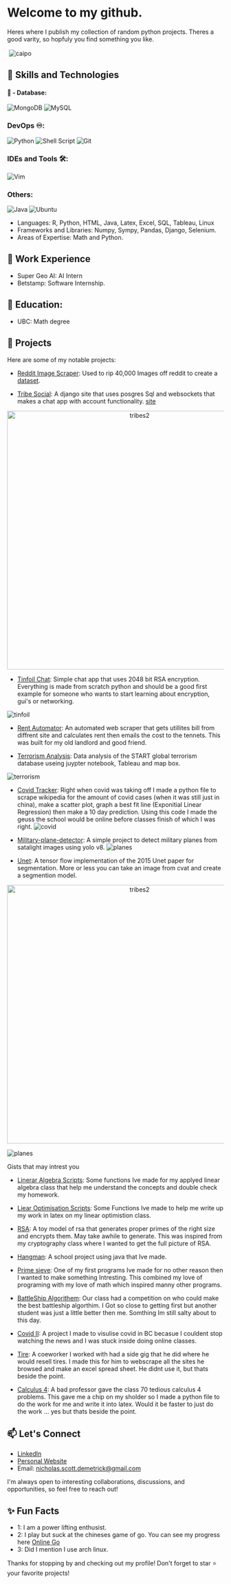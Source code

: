 # Welcome to my github.

Heres where I publish my collection of random python projects. Theres a good varity, so hopfuly you find something you like. 


<p>&nbsp;<img align="center" src="https://readmestats.999857.xyz/api?username=caipo&show_icons=true&locale=en&theme=tokyonight" alt="caipo" /></p>

## 🚀 Skills and Technologies

#### 🙊 - Database:
![MongoDB](https://img.shields.io/badge/MongoDB-4EA94B?style=for-the-badge&logo=mongodb&logoColor=white)
![MySQL](https://img.shields.io/badge/MySQL-005C84?style=for-the-badge&logo=mysql&logoColor=white)

### DevOps ♾️:
![Python](https://img.shields.io/badge/Python-14354C?style=for-the-badge&logo=python&logoColor=white)
![Shell Script](https://img.shields.io/badge/Shell_Script-121011?style=for-the-badge&logo=gnu-bash&logoColor=white)
![Git](https://img.shields.io/badge/GIT-E44C30?style=for-the-badge&logo=git&logoColor=white)

### IDEs and Tools 🛠:
![Vim](https://img.shields.io/badge/Vim-F24E1E?style=for-the-badge&logo=vim&logoColor=white)


### Others:
![Java](https://img.shields.io/badge/Java-ED8B00?style=for-the-badge&logo=openjdk&logoColor=white)
![Ubuntu](https://img.shields.io/badge/Ubuntu-E95420?style=for-the-badge&logo=ubuntu&logoColor=white)

- Languages: R, Python, HTML, Java, Latex, Excel, SQL, Tableau, Linux
- Frameworks and Libraries: Numpy, Sympy, Pandas, Django, Selenium.
- Areas of Expertise: Math and Python.

## 💼 Work Experience
- Super Geo AI: AI Intern
- Betstamp: Software Internship.

## 🏫 Education:
- UBC: Math degree

## 🌱 Projects

Here are some of my notable projects:

- [Reddit Image Scraper](https://github.com/Caipo/Reddit-Scraper): Used to rip 40,000 Images off reddit to create a [dataset](https://www.kaggle.com/datasets/mrmonsterdino/reddit-meme-data-set).

- [Tribe Social](https://github.com/Caipo/tribes): A django site that uses posgres Sql and websockets that makes a chat app with account functionality.  [site](www.tribesocial.app)

<p align="center">
<img width="600" height= auto; alt="tribes2" class = 'scaled-image' src="https://github.com/Caipo/Caipo/assets/67617907/c358bd24-0f5e-453d-99ad-5af398f2f977">
</p>




- [Tinfoil Chat](https://github.com/Caipo/Tinfoil-Chat): Simple chat app that uses 2048 bit RSA encryption. Everything is made from scratch python and should be a good first example for someone who wants to start learning about encryption, gui's or networking.


![tinfoil](https://github.com/Caipo/Caipo/assets/67617907/823c5578-9312-486e-99d8-7682ecb57de8)


- [Rent Automator](https://github.com/Caipo/Utilities-Automator): An automated web scraper that gets utillites bill from diffrent site and calculates rent then emails the cost to the tennets. This was built for my old landlord and good friend.

- [Terrorism Analysis](https://github.com/Caipo/Terrorism): Data analysis of the START global terrorism database useing juypter notebook, Tableau and map box.

![terrorism](https://github.com/Caipo/Caipo/assets/67617907/060def73-2bd2-4435-9e66-f872ab7a1592)


- [Covid Tracker](https://github.com/Caipo/Covid-Tracker): Right when covid was taking off I made a python file to scrape wikipedia for the amount of covid cases (when it was still just in china), make a scatter plot, graph a best fit line (Exponitial Linear Regression) then make a 10 day prediction. Using this code I made the geuss the school would be online before classes finish of which I was right.
![covid](https://github.com/Caipo/Caipo/assets/67617907/24086819-70a9-4a4b-8abc-d04d13213491)


- [Military-plane-detector](https://github.com/Caipo/Military-plane-detector): A simple project to detect military planes from satalight images using yolo v8.
![planes](https://i.imgur.com/NL7eRCn.jpg)


- [Unet](https://github.com/Caipo/Unet): A tensor flow implementation of the 2015 Unet paper for segmentation. More or less you can take an image from cvat and create a segmention model.
  
<p align="center">
<img width="600" height= auto; alt="tribes2" class = 'scaled-image' src="https://production-media.paperswithcode.com/methods/Screen_Shot_2020-07-07_at_9.08.00_PM_rpNArED.png">
</p>

  ![planes]()


Gists that may intrest you 

- [Linerar Algebra Scripts](https://gist.github.com/Caipo/a4c82732688b8140c706f21aa63cb981): Some functions Ive made for my applyed linear algebra class that help me understand the concepts and double check my homework.

- [Liear Optimisation Scripts](https://gist.github.com/Caipo/43f35f45ec50293296ae2487e098cd81): Some Functions Ive made to help me write up my work in latex on my linear optimistion class.

- [RSA](https://gist.github.com/Caipo/8e00b1f3a0661db0b674ac786791ffa2): A toy model of rsa that generates proper primes of the right size and encrypts them. May take awhile to generate. This was inspired from my cryptography class where I wanted to get the full picture of RSA. 

- [Hangman](https://gist.github.com/Caipo/b5d1ac0566eb6f034ef69a5e9418e112): A school project using java that Ive made.

- [Prime sieve](https://gist.github.com/Caipo/f2d4f40a4b795ea90e4e8fbb55af0cc7): One of my first programs Ive made for no other reason then I wanted to make something Intresting. This combined my love of programing with my love of math which inspired manny other programs.

- [BattleShip Algorithem](https://gist.github.com/Caipo/31ecf6a41f142088119769a390bda6d8): Our class had a competition on who could make the best battleship algorthim. I Got so close to getting first but another student was just a little better then me. Somthing Im still salty about to this day. 

- [Covid II](https://gist.github.com/Caipo/ca3e26d77226f48f755b51cf3db36e0c): A project I made to visulise covid in BC becasue I couldent stop watching the news and I was stuck inside doing online classes.

- [Tire](https://gist.github.com/Caipo/bd6243a8904727501178c43fc0f5b56b): A coeworker I worked with had a side gig that he did where he would resell tires. I made this for him to webscrape all the sites he browsed and make an excel spread sheet. He didnt use it, but thats beside the point.

- [Calculus 4](https://gist.github.com/Caipo/9d5df1a3de13744bc254ad918f5538d3): A bad professor gave the class 70 tedious calculus 4 problems. This gave me a chip on my sholder so I made a python file to do the work for me and write it into latex. Would it be faster to just do the work ... yes but thats beside the point.

## 📫 Let's Connect

- [LinkedIn](https://www.linkedin.com/in/nicholas-demetrick/)
- [Personal Website](https://caipo.github.io/profile-page/)
- Email: [nicholas.scott.demetrick@gmail.com](https://caipo.github.io/profile-page/)

I'm always open to interesting collaborations, discussions, and opportunities, so feel free to reach out!

## ✨ Fun Facts

- 1: I am a power lifting enthusist.
- 2: I play but suck at the chineses game of go.  You can see my progress here [Online Go](https://online-go.com/user/view/857688)
- 3: Did I mention I use arch linux.

Thanks for stopping by and checking out my profile! Don't forget to star ⭐️ your favorite projects!


